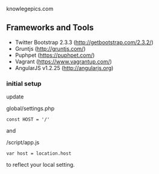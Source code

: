  knowlegepics.com

## Frameworks and Tools

  - Twitter Bootstrap 2.3.3 (http://getbootstrap.com/2.3.2/)
  - Gruntjs (http://gruntjs.com/)
  - Puphpet (https://puphpet.com/)
  - Vagrant (https://www.vagrantup.com/)
  - AngularJS v1.2.25 (http://angularjs.org)
  

### initial setup

update

global/settings.php  

    const HOST = '/'

and 

/script/app.js

    var host = location.host

to reflect your local setting.
